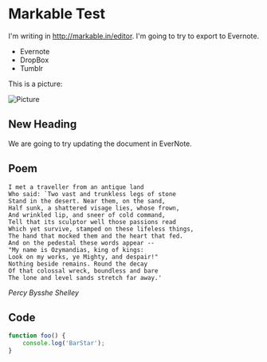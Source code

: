 # Markable Test

I'm writing in http://markable.in/editor. I'm going to try to export to Evernote.

- Evernote
- DropBox
- Tumblr

This is a picture:

![Picture](https://s3.amazonaws.com/bucket01.elvenware.com/images/AndroidCameraShare04-Small.png)

## New Heading

We are going to try updating the document in EverNote.

## Poem

```nohighlighting
I met a traveller from an antique land
Who said: `Two vast and trunkless legs of stone
Stand in the desert. Near them, on the sand,
Half sunk, a shattered visage lies, whose frown,
And wrinkled lip, and sneer of cold command,
Tell that its sculptor well those passions read
Which yet survive, stamped on these lifeless things,
The hand that mocked them and the heart that fed.
And on the pedestal these words appear --
"My name is Ozymandias, king of kings:
Look on my works, ye Mighty, and despair!"
Nothing beside remains. Round the decay
Of that colossal wreck, boundless and bare
The lone and level sands stretch far away.'
```
*Percy Bysshe Shelley*

## Code

```javascript
function foo() {
	console.log('BarStar');
}
```
